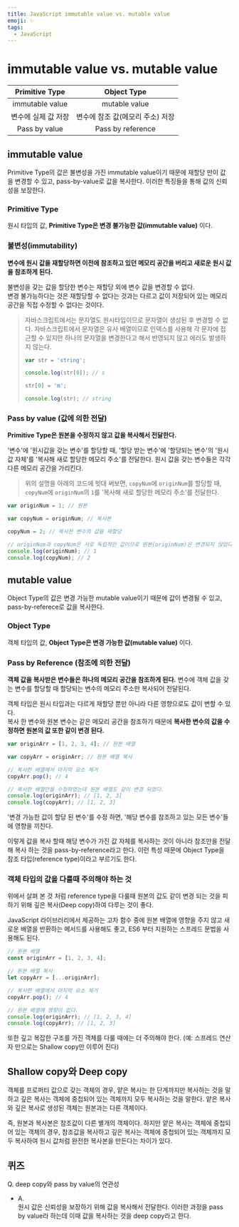 ```yaml
---
title: JavaScript immutable value vs. mutable value
emoji: ✨
tags:
  - JavaScript
---
```


# immutable value vs. mutable value



|   Primitive Type    |           Object Type            |
| :-----------------: | :------------------------------: |
|   immutable value   |          mutable value           |
| 변수에 실제 값 저장 | 변수에 참조 값(메모리 주소) 저장 |
|    Pass by value    |        Pass by reference         |



## immutable value

Primitive Type의 값은 불변성을 가진 immutable value이기 때문에 재할당 만이 값을 변경할 수 있고, pass-by-value로 값을 복사한다. 이러한 특징들을 통해 값의 신뢰성을 보장한다.



### Primitive Type

원시 타입의 값, **Primitive Type은 변경 불가능한 값(immutable value)** 이다.



### 불변성(immutability)

**변수에 원시 값을 재할당하면 이전에 참조하고 있던 메모리 공간을 버리고 새로운 원시 값을 참조하게 된다.**

불변성을 갖는 값을 할당한 변수는 재할당 외에 변수 값을 변경할 수 없다.  
변경 불가능하다는 것은 재할당할 수 없다는 것과는 다르고 값이 저장되어 있는 메모리 공간을 직접 수정할 수 없다는 것이다. 

> 자바스크립트에서는 문자열도 원시타입이므로 문자열이 생성된 후 변경할 수 없다. 자바스크립트에서 문자열은 유사 배열이므로 인덱스를 사용해 각 문자에 접근할 수 있지만 하나의 문자열을 변경한다고 해서 반영되지 않고 에러도 발생하지 않는다.
>
> ```javascript
> var str = 'string';
> 
> console.log(str[0]); // s
> 
> str[0] = 'm';
> 
> console.log(str); // string
> 
> ```



### Pass by value (값에 의한 전달)

**Primitive Type은 원본을 수정하지 않고 값을 복사해서 전달한다.**

'변수'에 '원시값을 갖는 변수'를 할당할 때, '할당 받는 변수'에 '할당되는 변수'의 '원시값 자체'를 '복사해 새로 할당한 메모리 주소'를 전달한다. 원시 값을 갖는 변수들은 각각 다른 메모리 공간을 가리킨다.

> 위의 설명을 아래의 코드에 빗대 써보면, `copyNum`에 `originNum`를 할당할 때, `copyNum`에 `originNum`의 `1`를 '복사해 새로 할당한 메모리 주소'를 전달한다.

```javascript
var originNum = 1; // 원본

var copyNum = originNum; // 복사본

copyNum = 2; // 복사한 변수의 값을 재할당

// originNum과 copyNum은 서로 독립적인 값이므로 원본(originNum)은 변경되지 않았다.
console.log(originNum); // 1
console.log(copyNum); // 2

```





## mutable value

Object Type의 값은 변경 가능한 mutable value이기 때문에 값이 변경될 수 있고, pass-by-referece로 값을 복사한다.



### Object Type

객체 타입의 값, **Object Type은 변경 가능한 값(mutable value)** 이다.



### Pass by Reference (참조에 의한 전달)

**객체 값을 복사받은 변수들은 하나의 메모리 공간을 참조하게 된다.** 변수에 객체 값을 갖는 변수를 할당할 때 할당되는 변수의 메모리 주소만 복사되어 전달된다.

객체 타입은 원시 타입과는 다르게 재할당 뿐만 아니라 다른 영향으로도 값이 변할 수 있다.  
복사 한 변수와 원본 변수는 같은 메모리 공간을 참조하기 때문에 **복사한 변수의 값을 수정하면 원본의 값 또한 같이 변경 된다.** 

```javascript
var originArr = [1, 2, 3, 4]; // 원본 배열

var copyArr = originArr; // 원본 배열 복사

// 복사한 배열에서 마지막 요소 제거
copyArr.pop(); // 4

// 복사한 배열만을 수정하였는데 원본 배열도 같이 변경 되었다.
console.log(originArr); // [1, 2, 3]
console.log(copyArr); // [1, 2, 3]

```

'변경 가능한 값이 할당 된 변수'를 수정 하면, '해당 변수를 참조하고 있는 모든 변수'들에 영향을 끼친다.

이렇게 값을 복사 할때 해당 변수가 가진 값 자체를 복사하는 것이 아니라 참조만을 전달해 복사 하는 것을 pass-by-reference라고 한다. 이런 특성 때문에 Object Type을 참조 타입(reference type)이라고 부르기도 한다.



### 객체 타입의 값을 다룰때 주의해야 하는 것

위에서 살펴 본 것 처럼 reference type을 다룰때 원본의 값도 같이 변경 되는 것을 피하기 위해 깊은 복사(Deep copy)하여 다루는 것이 좋다.

JavaScript 라이브러리에서 제공하는 고차 함수 중에 원본 배열에 영향을 주지 않고 새로운 배열을 반환하는 메서드를 사용해도 좋고, ES6 부터 지원하는 스프레드 문법을 사용해도 된다.

```javascript
// 원본 배열
const originArr = [1, 2, 3, 4];

// 원본 배열 복사
let copyArr = [...originArr];

// 복사한 배열에서 마지막 요소 제거
copyArr.pop(); // 4

// 원본 배열에 영향이 없다.
console.log(originArr); // [1, 2, 3, 4]
console.log(copyArr); // [1, 2, 3]

```

또한 깊고 복잡한 구조를 가진 객체를 다룰 때에는 더 주의해야 한다. 
(예: 스프레드 연산자 만으로는 Shallow copy만 이루어 진다)





## Shallow copy와 Deep copy

객체를 프로퍼티 값으로 갖는 객체의 경우, 얕은 복사는 한 단계까지만 복사하는 것을 말하고 깊은 복사는 객체에 중첩되어 있는 객체까지 모두 복사하는 것을 말한다. 얕은 복사와 깊은 복사로 생성된 객체는 원본과는 다른 객체이다. 

즉, 원본과 복사본은 참조값이 다른 별개의 객체이다. 하지만 얕은 복사는 객체에 중첩되어 있는 객체의 경우, 참조값을 복사하고 깊은 복사는 객체에 중첩되어 있는 객체까지 모두 복사하여 원시 값처럼 완전한 복사본을 만든다는 차이가 있다.





## 퀴즈

Q. deep copy와 pass by value의 연관성

- A.  
  원시 값은 신뢰성을 보장하기 위해 값을 복사해서 전달한다. 이러한 과정을 pass by value라 하는데 이때 값을 복사하는 것을 deep copy라고 한다.


